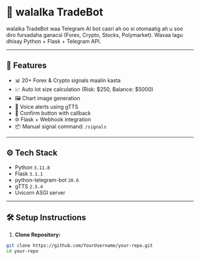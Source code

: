 # 🤖 walalka TradeBot

walalka TradeBot waa Telegram AI bot casri ah oo si otomaatig ah u soo diro fursadaha ganacsi (Forex, Crypto, Stocks, Polymarket). Waxaa lagu dhisay Python + Flask + Telegram API.

---

## 🚀 Features

- 📊 20+ Forex & Crypto signals maalin kasta
- 📈 Auto lot size calculation (Risk: $250, Balance: $5000)
- 🖼️ Chart image generation
- 🎤 Voice alerts using gTTS
- 🔘 Confirm button with callback
- 🌐 Flask + Webhook integration
- 📦 Manual signal command: `/signals`

---

## ⚙️ Tech Stack

- Python `3.11.8`
- Flask `3.1.1`
- python-telegram-bot `20.6`
- gTTS `2.5.4`
- Uvicorn ASGI server

---

## 🛠️ Setup Instructions

1. **Clone Repository:**

```bash
git clone https://github.com/YourUsername/your-repo.git
cd your-repo
